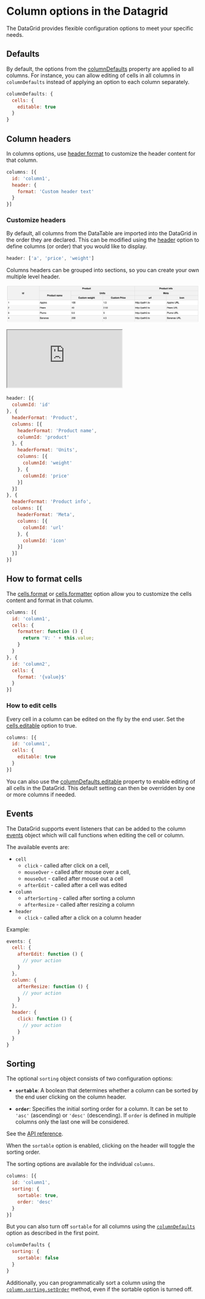 Column options in the Datagrid
===
The DataGrid provides flexible configuration options to meet your specific needs.

## Defaults
By default, the options from the [columnDefaults](https://api.highcharts.com/dashboards/#interfaces/DataGrid_DataGridColumnDefaults) property are applied to all columns.
For instance, you can allow editing of cells in all columns in `columnDefaults` instead of applying an option to each column separately.

```js
columnDefaults: {
  cells: {
    editable: true
  }
}
```

## Column headers
In columns options, use [header.format](https://api.highcharts.com/dashboards/#interfaces/DataGrid_DataGridOptions.ColumnOptions#headerFormat) to customize the header content for that column.

```js
columns: [{
  id: 'column1',
  header: {
    format: 'Custom header text'
  }
}]
```

### Customize headers
By default, all columns from the DataTable are imported into the DataGrid in the order they are declared.
This can be modified using the [header](https://api.highcharts.com/dashboards/#interfaces/DataGrid_DataGridOptions.ColumnsSetting#header) option to define columns (or order) that you would like to display.

```js
header: ['a', 'price', 'weight']
```

Columns headers can be grouped into sections, so you can create your own multiple level header.

![multilevelheader.png](multilevelheader.png)


<iframe src="https://www.highcharts.com/samples/embed/data-grid/basic/grouped-headers" allow="fullscreen"></iframe>

```js
header: [{
  columnId: 'id'
}, {
  headerFormat: 'Product',
  columns: [{
    headerFormat: 'Product name',
    columnId: 'product'
  }, {
    headerFormat: 'Units',
    columns: [{
      columnId: 'weight'
    }, {
      columnId: 'price'
    }]
  }]
}, {
  headerFormat: 'Product info',
  columns: [{
    headerFormat: 'Meta',
    columns: [{
      columnId: 'url'
    }, {
      columnId: 'icon'
    }]
  }]
}]

```

## How to format cells
The [cells.format](https://api.highcharts.com/dashboards/#interfaces/DataGrid_DataGridOptions.ColumnOptions#cellFormat) or [cells.formatter](https://api.highcharts.com/dashboards/#interfaces/DataGrid_DataGridOptions.ColumnOptions#cellFormatter) option allow you to customize the cells content and format in that column.


```js
columns: [{
  id: 'column1',
  cells: {
    formatter: function () {
      return 'V: ' + this.value;
    }
  }
}, {
  id: 'column2',
  cells: {
    format: '{value}$'
  }
}]
```

### How to edit cells
Every cell in a column can be edited on the fly by the end user. Set the [cells.editable](https://api.highcharts.com/dashboards/typedoc/interfaces/DataGrid_DataGridOptions.IndividualColumnOptions.html#editable) option to true.

```js
columns: [{
  id: 'column1',
  cells: {
    editable: true
  }
}]
```

You can also use the [columnDefaults.editable](https://api.highcharts.com/dashboards/#interfaces/DataGrid_DataGridColumnDefaults) property to enable editing of all cells in the DataGrid. This default setting can then be overridden by one or more columns if needed.

## Events
The DataGrid supports event listeners that can be added to the column [events](https://api.highcharts.com/dashboards/#interfaces/DataGrid_DataGridOptions.IndividualColumnOptions.html#events) object which will call functions when editing the cell or column.

The available events are:

 - `cell`
    - `click` - called after click on a cell,
    - `mouseOver` - called after mouse over a cell,
    - `mouseOut` - called after mouse out a cell
    - `afterEdit` - called after a cell was edited
 - `column`
    - `afterSorting` - called after sorting a column
    - `afterResize` - called after resizing a column
 - `header`
    - `click` - called after a click on a column header

Example:
```js
events: {
  cell: {
    afterEdit: function () {
      // your action
    }
  },
  column: {
    afterResize: function () {
      // your action
    }
  },
  header: {
    click: function () {
      // your action
    }
  }
}
```

## Sorting

The optional `sorting` object consists of two configuration options:
- **`sortable`**: A boolean that determines whether a column can be sorted by the end user clicking on the column header.

- **`order`**: Specifies the initial sorting order for a column. It can be set to `'asc'` (ascending) or `'desc'` (descending). If `order` is defined in multiple columns only the last one will be considered.

See the [API reference](https://api.highcharts.com/dashboards/#interfaces/DataGrid_DataGridOptions.IndividualColumnOptions.html#sorting).

When the `sortable` option is enabled, clicking on the header will toggle the sorting order.

The sorting options are available for the individual `columns`.

```js
columns: [{
  id: 'column1',
  sorting: {
    sortable: true,
    order: 'desc'
  }
}]
```

But you can also turn off `sortable` for all columns using the [`columnDefaults`](https://api.highcharts.com/dashboards/#interfaces/DataGrid_Options.DataGridColumnDefaults) option as described in the first point.

```js
columnDefaults {
  sorting: {
    sortable: false
  }
}
```

Additionally, you can programmatically sort a column using the [`column.sorting.setOrder`](http://localhost:9005/dashboards/#classes/DataGrid_Actions_ColumnSorting.ColumnSorting#setOrder) method, even if the sortable option is turned off.

